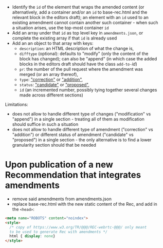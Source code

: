 * Identify the `id` of the element that wraps the amended content (or alternatively, add a container and/or an `id` to base-rec.html and the relevant block in the editors draft); an element with an `id` used to an existing amendment cannot contain another such container - when such a situation arises, use the top-most container `id`
* Add an array under that `id` as top level key in `amendments.json`, or complete the existing array if that `id` is already used
* Add an an object to that array with keys:
  * `description`: an HTML description of what the change is,
  * `difftype` (optional): defaults to "modify" (only the content of the block has changed); can also be "append" (in which case the added blocks in the editors draft should have the class `add-to-`*id*)
  * `pr`: the number of the pull request where the amendment was merged (or an array thereof),
  * `type`: ["correction"](https://www.w3.org/2021/Process-20211102/#candidate-correction) or ["addition"](https://www.w3.org/2021/Process-20211102/#candidate-addition),
  * `status`: ["candidate"](https://www.w3.org/2021/Process-20211102/#candidate-amendment) or ["proposed"](https://www.w3.org/2021/Process-20211102/#last-call-review),
  * `id` (an incremented number, possibly tying together several changes made across different sections)

Limitations:
* does not allow to handle different type of changes ("modification" vs "append") in a single section - treating all of them as modification should suffice in such a situation
* does not allow to handle different type of amendment ("correction" vs "addition") or different status of amendment ("candidate" vs "proposed") in a single section - the only alternative is to find a lower granularity section should that be needed

# Upon publication of a new Recommendation that integrates amendments
* remove said amendments from amendments.json
* replace base-rec.html with the new static content of the Rec, and add in the `<head>`:
```html
<meta name="ROBOTS" content="noindex">
<style>
  /* copy of https://www.w3.org/TR/@@@/REC-webrtc-@@@/ only meant
  to be used to generate Rec with amendments */
  html { display: none}
</style>
```
